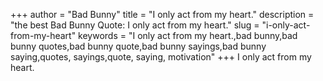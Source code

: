 +++
author = "Bad Bunny"
title = "I only act from my heart."
description = "the best Bad Bunny Quote: I only act from my heart."
slug = "i-only-act-from-my-heart"
keywords = "I only act from my heart.,bad bunny,bad bunny quotes,bad bunny quote,bad bunny sayings,bad bunny saying,quotes, sayings,quote, saying, motivation"
+++
I only act from my heart.
